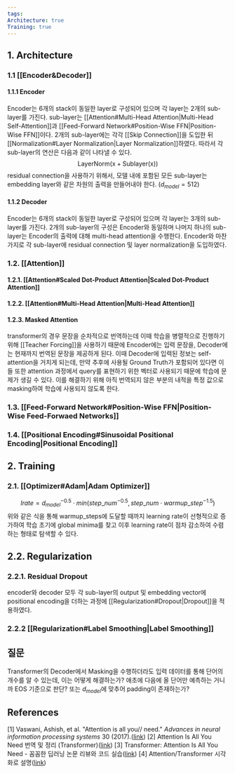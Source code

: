 ```yaml
---
tags: 
Architecture: true
Training: true
---
```

## 1. Architecture
### 1.1 [[Encoder&Decoder]]
#### 1.1.1 Encoder
Encoder는 6개의 stack이 동일한 layer로 구성되어 있으며 각 layer는 2개의 sub-layer를 가진다.
sub-layer는 [[Attention#Multi-Head Attention|Multi-Head Self-Attention]]과 [[Feed-Forward Network#Position-Wise FFN|Position-Wise FFN]]이다. 2개의 sub-layer에는 각각 [[Skip Connection]]을 도입한 뒤 [[Normalization#Layer Normalization|Layer Normalization]]하였다. 따라서 각 sub-layer의 연산은 다음과 같이 나타낼 수 있다.
$$ \mathrm{LayerNorm(x+Sublayer(x))} $$residual connection을 사용하기 위해서, 모델 내에 포함된 모든 sub-layer는 embedding layer와 같은 차원의 출력을 만들어내야 한다. ($d_{model}=512$)
#### 1.1.2 Decoder
Encoder는 6개의 stack이 동일한 layer로 구성되어 있으며 각 layer는 3개의 sub-layer를 가진다.
2개의 sub-layer의 구성은 Encoder와 동일하며 나머지 하나의 sub-layer는 Encoder의 출력에 대해 multi-head attention을 수행한다. Encoder와 마찬가지로 각 sub-layer에 residual connection 및 layer normalization을 도입하였다.
### 1.2. [[Attention]]
#### 1.2.1. [[Attention#Scaled Dot-Product Attention|Scaled Dot-Product Attention]]
#### 1.2.2. [[Attention#Multi-Head Attention|Multi-Head Attention]]
#### 1.2.3. Masked Attention
transformer의 경우 문장을 순차적으로 번역하는데 이때 학습을 병렬적으로 진행하기 위해 [[Teacher Forcing]]을 사용하기 때문에 Encoder에는 입력 문장을, Decoder에는 현재까지 번역된 문장을 제공하게 된다. 이때 Decoder에 입력된 정보는 self-attention을 거치게 되는데, 만약 추후에 사용될 Ground Truth가 포함되어 있다면 이들 또한 attention 과정에서 query를 표현하기 위한 벡터로 사용되기 때문에 학습에 문제가 생길 수 있다. 이를 해결하기 위해 아직 번역되지 않은 부분의 내적을 특정 값으로 masking하여 학습에 사용되지 않도록 한다.
### 1.3. [[Feed-Forward Network#Position-Wise FFN|Position-Wise Feed-Forwaed Networks]]
### 1.4. [[Positional Encoding#Sinusoidal Positional Encoding|Positional Encoding]]
## 2. Training
### 2.1. [[Optimizer#Adam|Adam Optimizer]]
$$lrate=d_{model}^{-0.5}\cdot min(step\_num^{-0.5}, step\_num\cdot warmup\_step^{-1.5})$$위와 같은 식을 통해 warmup_steps에 도달할 때까지 learning rate이 선형적으로 증가하여 학습 초기에 global minima를 찾고 이후 learning rate이 점차 감소하여 수렴하는 형태로 탐색할 수 있다.
## 2.2. Regularization
### 2.2.1. Residual Dropout
encoder와 decoder 모두 각 sub-layer의 output 및 embedding vector에 positional encoding을 더하는 과정에 [[Regularization#Dropout|Dropout]]을 적용하였다.
### 2.2.2 [[Regularization#Label Smoothing|Label Smoothing]]
## 질문 
Transformer의 Decoder에서 Masking을 수행하더라도 입력 데이터를 통해 단어의 개수를 알 수 있는데, 이는 어떻게 해결하는가?
	애초에 다음에 올 단어만 예측하는 거니까 EOS 기준으로 판단?
	또는 $d_{model}$에 맞추어 padding이 존재하는가?
## References
[1] Vaswani, Ashish, et al. "Attention is all you// need." _Advances in neural information processing systems_ 30 (2017).([link](https://arxiv.org/abs/1706.03762))
[2] Attention Is All You Need 번역 및 정리 (Transformer)([link](https://silhyeonha-git.tistory.com/16))
[3] Transformer: Attention Is All You Need - 꼼꼼한 딥러닝 논문 리뷰와 코드 실습([link](https://www.youtube.com/watch?v=AA621UofTUA))
[4] Attention/Transformer 시각화로 설명([link](https://www.youtube.com/watch?v=6s69XY025MU))